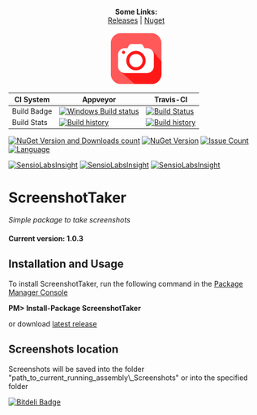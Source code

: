 <p align="center">
  <b>Some Links:</b><br>
  <a href="https://github.com/elv1s42/ScreenshotTaker/releases">Releases</a> |
  <a href="https://www.nuget.org/packages/ScreenshotTaker">Nuget</a> 
  <br><br>
  <img src="https://github.com/elv1s42/ScreenshotTaker/blob/master/Icon.png?raw=true" alt="Project icon">
</p>

|CI System|Appveyor|Travis-CI|
|---|---|---|
|Build Badge|[![Windows Build status](https://ci.appveyor.com/api/projects/status/github/elv1s42/screenshottaker?branch=master&svg=true)](https://ci.appveyor.com/project/elv1s42/screenshottaker/branch/master)|[![Build Status](https://travis-ci.org/elv1s42/ScreenshotTaker.svg)](https://travis-ci.org/elv1s42/ScreenshotTaker)|
|Build Stats|[![Build history](https://buildstats.info/appveyor/chart/elv1s42/ScreenshotTaker?branch=master)](https://ci.appveyor.com/project/elv1s42/screenshottaker/history/branch/master)|[![Build history](https://buildstats.info/travisci/chart/elv1s42/ScreenshotTaker?branch=master)](https://travis-ci.org/elv1s42/ScreenshotTaker/builds)|

[![NuGet Version and Downloads count](https://buildstats.info/nuget/ScreenshotTaker)](https://www.nuget.org/packages/ScreenshotTaker)
[![NuGet Version](https://img.shields.io/nuget/v/ScreenshotTaker.svg)](https://www.nuget.org/packages/ScreenshotTaker)
[![Issue Count](https://codeclimate.com/github/elv1s42/ScreenshotTaker/badges/issue_count.svg)](https://codeclimate.com/github/elv1s42/ScreenshotTaker)
[![Language](http://gh-toprated.info/Badges/LanguageBadge?user=elv1s42&repo=ScreenshotTaker)](https://github.com/elv1s42/ScreenshotTaker)

[![SensioLabsInsight](https://insight.sensiolabs.com/projects/da06a359-9735-47e3-b848-d5143a756522/big.png)](https://insight.sensiolabs.com/projects/da06a359-9735-47e3-b848-d5143a756522)
[![SensioLabsInsight](https://insight.sensiolabs.com/projects/da06a359-9735-47e3-b848-d5143a756522/small.png)](https://insight.sensiolabs.com/projects/da06a359-9735-47e3-b848-d5143a756522)
[![SensioLabsInsight](https://insight.sensiolabs.com/projects/da06a359-9735-47e3-b848-d5143a756522/mini.png)](https://insight.sensiolabs.com/projects/da06a359-9735-47e3-b848-d5143a756522)


# ScreenshotTaker
_Simple package to take screenshots_

#### Current version: 1.0.3

##  Installation and Usage

To install ScreenshotTaker, run the following command in the [Package Manager Console](http://docs.nuget.org/docs/start-here/using-the-package-manager-console) 

**PM> Install-Package ScreenshotTaker**

or download [latest release](https://github.com/elv1s42/ScreenshotTaker/releases)

##  Screenshots location

Screenshots will be saved into the folder "path_to_current_running_assembly\\_Screenshots" 
or into the specified folder


[![Bitdeli Badge](https://d2weczhvl823v0.cloudfront.net/elv1s42/screenshottaker/trend.png)](https://bitdeli.com/free "Bitdeli Badge")

